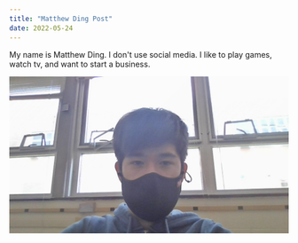 ```yaml
---
title: "Matthew Ding Post"
date: 2022-05-24
---
```


My name is Matthew Ding. I don't use social media. I like to play games, watch tv, and want to start a business.

![image](https://github.com/Md905908324/github-pages-with-jekyll/blob/e11dbbdaedbbe4e4b6318c8657adc7cda5f837ab/WIN_20220524_09_52_35_Pro.jpg)
